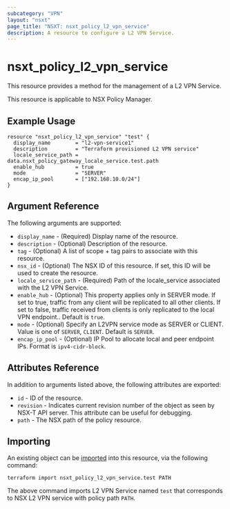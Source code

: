 ```yaml
---
subcategory: "VPN"
layout: "nsxt"
page_title: "NSXT: nsxt_policy_l2_vpn_service"
description: A resource to configure a L2 VPN Service.
---
```


# nsxt_policy_l2_vpn_service

This resource provides a method for the management of a L2 VPN Service.

This resource is applicable to NSX Policy Manager.

## Example Usage

```hcl
resource "nsxt_policy_l2_vpn_service" "test" {
  display_name        = "l2-vpn-service1"
  description         = "Terraform provisioned L2 VPN service"
  locale_service_path = data.nsxt_policy_gateway_locale_service.test.path
  enable_hub          = true
  mode                = "SERVER"
  encap_ip_pool       = ["192.168.10.0/24"]
}
```

## Argument Reference

The following arguments are supported:

* `display_name` - (Required) Display name of the resource.
* `description` - (Optional) Description of the resource.
* `tag` - (Optional) A list of scope + tag pairs to associate with this resource.
* `nsx_id` - (Optional) The NSX ID of this resource. If set, this ID will be used to create the resource.
* `locale_service_path` - (Required) Path of the locale_service associated with the L2 VPN Service.
* `enable_hub` - (Optional) This property applies only in SERVER mode. If set to true, traffic from any client will be replicated to all other clients. If set to false, traffic received from clients is only replicated to the local VPN endpoint.. Default is `true`.
* `mode` - (Optional) Specify an L2VPN service mode as SERVER or CLIENT. Value is one of `SERVER`, `CLIENT`. Default is `SERVER`.
* `encap_ip_pool` - (Optional) IP Pool to allocate local and peer endpoint IPs. Format is `ipv4-cidr-block`.


## Attributes Reference

In addition to arguments listed above, the following attributes are exported:

* `id` - ID of the resource.
* `revision` - Indicates current revision number of the object as seen by NSX-T API server. This attribute can be useful for debugging.
* `path` - The NSX path of the policy resource.

## Importing

An existing object can be [imported][docs-import] into this resource, via the following command:

[docs-import]: https://www.terraform.io/cli/import

```
terraform import nsxt_policy_l2_vpn_service.test PATH
```

The above command imports L2 VPN Service named `test` that corresponds to NSX L2 VPN service with policy path `PATH`.
